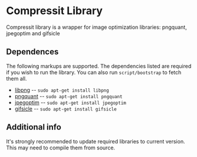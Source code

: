 Compressit Library
=============

Compressit library is a wrapper for image optimization libraries: pngquant, jpegoptim and gifsicle

Dependences
-------

The following markups are supported.  The dependencies listed are required if
you wish to run the library. You can also run `script/bootstrap` to fetch them all.

* [libpng](http://www.libpng.org/pub/png/libpng.html) -- `sudo apt-get install libpng`
* [pngquant](http://pngquant.org/) -- `sudo apt-get install pngquant`
* [jpegoptim](https://github.com/tjko/jpegoptim) -- `sudo apt-get install jpegoptim`
* [gifsicle](http://www.lcdf.org/gifsicle/) -- `sudo apt-get install gifsicle`

Additional info
-----------------

It's strongly recommended to update required libraries to current version. This may need to compile them from source.